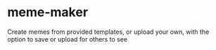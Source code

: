 # meme-maker
Create memes from provided templates, or upload your own, with the option to save or upload for others to see
